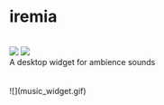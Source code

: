 # iremia
<br>
<img src="{https://img.shields.io/github/license/vnb09/iremia}" />
<img src="{https://img.shields.io/github/commit-activity/w/vnb09/iremia?style=plastic}" />
<br>
A desktop widget for ambience sounds<br>
<br>
<br>
![](music_widget.gif)
